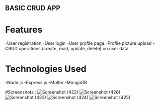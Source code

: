 ## BASIC CRUD APP

# Features
-User registration
-User login
-User profile page
-Profile picture upload
-CRUD operations (create, read, update, delete) on user data

# Technologies Used
-Node.js
-Express.js
-Multer
-MongoDB

#Screenshots :
![Screenshot (422)](https://user-images.githubusercontent.com/95414266/226203085-f5db1649-d7f4-4128-a7a6-3c43de83c9f0.png)
![Screenshot (426)](https://user-images.githubusercontent.com/95414266/226203128-9ca9ee9a-814a-4950-87e2-d4863bab330d.png)
![Screenshot (423)](https://user-images.githubusercontent.com/95414266/226203090-f256178a-1fb2-4651-8e81-fd54b9f2e738.png)
![Screenshot (424)](https://user-images.githubusercontent.com/95414266/226203093-4d77151d-9a89-4a99-912b-9eaa68a8f136.png)
![Screenshot (425)](https://user-images.githubusercontent.com/95414266/226203094-18edfa26-d82d-4361-8bbd-784a79af0cc7.png)
